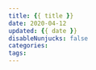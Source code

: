 ```yaml
---
title: {{ title }}
date: 2020-04-12
updated: {{ date }}
disableNunjucks: false
categories: 
tags:
---
```

